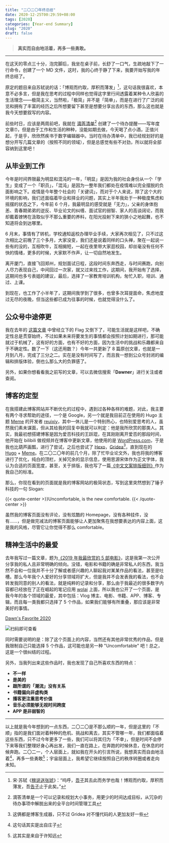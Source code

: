 ```yaml
---
title: "二〇二〇年终总结"
date: 2020-12-25T00:29:59+08:00
tags: [2020]
categories: [Year-end Summary]
slug: "2020"
draft: false
---
```


> **真实而自由地活着，再多一些勇敢。**

---

在这天的零点三十分，泡完脚后，我坐在桌子前，长舒了一口气，生疏地敲下了一行命令，创建了一个 MD 文件，这时，我的心终于静了下来，我要开始写我的年终总结了。

原定的题目来自苏轼说的话：「博观而约取，厚积而薄发」[^1]，这句话我很喜欢，本意不必多言，但是我在思考的过程中同样也觉得这字里行间透露着某种令人欣喜的生活理念——极简主义，当然啦，「极简」并不是「简单」，而是在进行了广泛的阅览和拥有了丰富的经历之后所想要留下甚至是想要分享出去的东西，那么这也就是我今天想要叙写的内容。

前些时日，应该是两周前吧，我就在 [滴答清单](https://dida365.com/)[^2] 创建了一个待办提醒——写年度文章⏰，但是由于工作和生活的种种，没能如期去做，今天喝了点小酒，正值兴起，于是乎，欣欣然疾书于数字编辑器中。当时在待办清单中，我已经规划好的是想分开写几篇文章的（按照不同的领域），但是总感觉有些不对劲，所以就将全部容纳到这里吧！

## 从毕业到工作

今年是时间界限最为明显和混沌的一年，「明显」是因为我的社会身份从一个「学生」变成了一个「职员」，「混沌」是因为一整年我们都处在疫情难以完全摆脱的负面影响之下。疫情是今年整个社会的「关键词」，而对于个人来说，除了这个大的环境的影响，我们还面临着毕业和择业的问题，其实上半年我处于一种极度焦虑和摇摆的状态之下，今年前 6 个月，我最明显的感受就是「无力」，父亲的身体抱恙、青春期弟弟的逆反、毕业论文的纠缠、面试官的弱智、家人的高谈阔论，而我却戴着镣铐在汲取似乎不那么重要的养料，在阳光投射下来的狭小之地起舞，也不知道将会到达哪里。

6 月末，事情有了转机，学校通知返校办理毕业手续，大家再次相见了，只不过这次相比之前晚了三个多月，大家没变，我们还是说着同样的口头禅，聚在一起说一些有的没的，互相吹牛，互相揭短，一起在夜里带大家逛校园，却丝毫没有任何不快的情绪，更多的时候，大家默不作声，让一切自然地发生。

离开厦门，直接飞回郑州，规划面试日程，这段时间东奔西走，与时间赛跑，向别人尽力表现自己，中间回过一次家，就又过来找工作，这期间，我开始有了选择，这期间也多亏表姐的建议，最后，选择了一家教育培训机构，匆忙入职，培训、通过、上课。

到现在，也工作了小半年了，这期间我学到了很多，也曾多次耳提面命，焦虑地度过无尽的夜晚，但当这些都已成为往事的时候，也就觉得没什么了。

## 公众号中途停更

我在去年的 [这篇文章](https://dawner.top/posts/post-arrangement-2020/) 中曾经立下的 Flag 又倒下了，可能生活就是这样吧，不确定性总是贯穿始终，不过如果未来将要发生的事情都会按照计划如期进行，那可能就过于机械了，这有好的方面，也有不好的方面，因为生活中的挑战和乐趣都来自于不确定性。数了一下（这还用数？）今年一共更新了 8 篇原创文章，也就是一月到八月，完成了三分之二。实在是没有时间写了，而且我一想到公众号封闭的编辑和排版体验，倒也么那么大的负罪感了。

另外，如果你想看看我之前写的文章，可以去微信搜索「**Dawner**」进行关注或者查阅。

## 博客的定型

在我搭建此博客网站并不断优化的过程中，遇到过各种各样的难题，对此，我主要有两个寻求帮助的途径，一个是 Google，另一个就是我目前正在使用的 Hugo 主题 [Meme](https://themes.gohugo.io/hugo-theme-meme/) 的开发者 [reuixiy](https://io-oi.me/about/)，其中一休儿是一个特别热心，也特别爱思考的人，虽然我们素未谋面，但从其给我的回复中我就可以判定：他是我所欣赏的那类人。其实，我最初想搭建博客是因为爱否科技的王跃琨，在其刚刚离开爱否的那段时间，他开始在 bilibili 做视频并在博客中更新文章，他使用的是 [WordPress.com](https://wordpress.com/zh-cn/)，于是我也比葫芦画瓢，进行了尝试，之后也尝试了 [Hexo](https://hexo.io/zh-cn/)，[Gridea](https://gridea.dev/)[^3]，直到现在的 [Hugo](https://gohugo.io/) + [Meme](https://themes.gohugo.io/hugo-theme-meme/)。在二〇二〇年的前几个月，除了忙毕业论文外，我也将我的博客进行了优化，纯白的顶栏，关掉冗余的显示信息，使用思源宋体作为正文字体，我认为合适的页面宽度，甚至，关于排版，我也写了一篇[《中文文案排版细则》](https://dawner.top/posts/chinese-copywriting-rules/)作为我自己的标准。

那么，你现在看到的页面就是我的博客网站的极简状态，写到这里突然想到了锤子科技的一句 Slogan:

{{< quote-center >}}Uncomfortable, is the new comfortable. {{< /quote-center >}}

虽然我的博客页面没有评论，没有炫酷的 Homepage，没有各种挂件，没有……，但是做完减法的博客页面能够让人更加聚焦在我想要表达的内容上面，这是我的风格，尽管它让你觉得不那么 comfortable。

## 精神生活中的最爱

去年我写过一篇文章，题为[《2019 年我最欣赏的 5 部电影》](https://dawner.top/posts/my-top-5-favorite-movies-of-2019/)，这是我第一次公开分享我的私人且非常明确的倾向。没错，电影和书籍的确是非常私人的东西，我当然不会和一位我并不十分了解或者感兴趣的人聊起我对某某作品的看法，甚至是吐槽。那么今年我个人爱好的分享领域将扩大，但是我并不会发表我的看法，也不会转发我同意的别人的看法，就是纯粹的记录和分享，那么由于我最近的很多数字内容都已经放在了正在崛起的笔记应用 [wolai](https://www.wolai.com/product) 上面，所以我也公开了一个页面，是我今年的各个领域的最爱，其中包括：Vlog 博主、电影、书籍、APP、博客、专辑，而且每一类我都只选择了 5 个作品，如果我们能够有所重叠，那应该是非常美好的事情。

[Dawn's Favorite 2020](https://www.wolai.com/fYRxYRpsEBiyah14LbjjGF?theme=light)

![](https://dawnblog-1300625500.cos.ap-guangzhou.myqcloud.com/images/20210108152749.jpg "扫码即可查看")

同时需要说明的是：除了这个页面上的内容，当然还有其他非常优秀的作品，但是我限制自己只能选择 5 个作品，这可能也是另一种 "Uncomfortable" 吧！总之，这是一个很纠结的过程。

另外，当我列出来这些作品时，我也发现了自己所喜欢东西的特点：

- **不一样**
- **是美的**
- **跟所谓的「潮流」没有关系**
- **书籍偏向非虚构类**
- **播客更注重思考价值**
- **音乐必须能够无视时间跨度**
- **APP 是非弱智的**

---

以上就是我今年想到的一点东西，二〇二〇是不那么顺的一年，但是这里的「不顺」指的是我们面对着种种的危机、挑战和离去，其实不管哪一年，我们都面临着这些东西，只不过今年更多了一些，我们可以将其归为「不幸」，但是时间不会停下来等我们整理好身心再出发，我们一直在路上，在奔跑的时候休息，在休息的时候奔跑。二〇二一，个人层面上，就如我在开头的引言所说，我想真实而自由地活着[^4]，再多一些勇敢[^5]；宇宙层面上，我希望它继续按照自己的秩序转圈或者走向未知。

[^1]: 宋·苏轼《[稼说送张琥](https://baike.baidu.com/item/稼说送张琥)》：“呜呼，[吾子](https://baike.baidu.com/item/吾子/8328849)其去此而务学也哉！博观而约取，厚积而薄发，吾[告子](https://baike.baidu.com/item/告子/7271495)止于此矣。”
[^2]: 滴答清单是一个可以记录和规划大小事务，用更少的时间达成目标，从冗杂的待办事项中解脱出来的全平台时间管理工具

[^3]: 这俩都是博客生成器，只不过 Gridea 对不懂代码的人更加友好一些
[^4]: 这句话其实是出自庄子
[^5]: 这其实是来自于许知远

